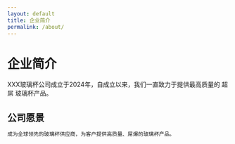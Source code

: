 ```yaml
---
layout: default
title: 企业简介
permalink: /about/
---
```


# 企业简介

XXX玻璃杯公司成立于2024年，自成立以来，我们一直致力于提供最高质量的  超屌  玻璃杯产品。

## 公司愿景

```markdown
成为全球领先的玻璃杯供应商，为客户提供高质量、屌爆的玻璃杯产品。